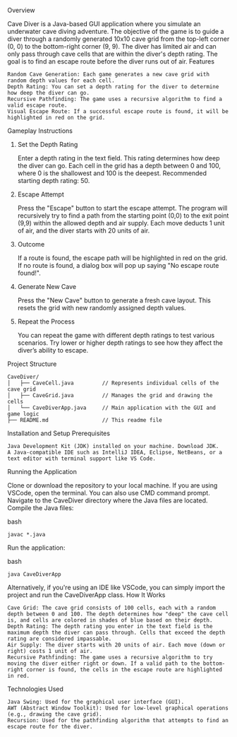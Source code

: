 Overview

Cave Diver is a Java-based GUI application where you simulate an underwater cave diving adventure. The objective of the game is to guide a diver through a randomly generated 10x10 cave grid from the top-left corner (0, 0) to the bottom-right corner (9, 9). The diver has limited air and can only pass through cave cells that are within the diver's depth rating. The goal is to find an escape route before the diver runs out of air.
Features

    Random Cave Generation: Each game generates a new cave grid with random depth values for each cell.
    Depth Rating: You can set a depth rating for the diver to determine how deep the diver can go.
    Recursive Pathfinding: The game uses a recursive algorithm to find a valid escape route.
    Visual Escape Route: If a successful escape route is found, it will be highlighted in red on the grid.

Gameplay Instructions
1. Set the Depth Rating

    Enter a depth rating in the text field. This rating determines how deep the diver can go. Each cell in the grid has a depth between 0 and 100, where 0 is the shallowest and 100 is the deepest.
    Recommended starting depth rating: 50.

2. Escape Attempt

    Press the "Escape" button to start the escape attempt.
    The program will recursively try to find a path from the starting point (0,0) to the exit point (9,9) within the allowed depth and air supply.
    Each move deducts 1 unit of air, and the diver starts with 20 units of air.

3. Outcome

    If a route is found, the escape path will be highlighted in red on the grid.
    If no route is found, a dialog box will pop up saying "No escape route found!".

4. Generate New Cave

    Press the "New Cave" button to generate a fresh cave layout. This resets the grid with new randomly assigned depth values.

5. Repeat the Process

    You can repeat the game with different depth ratings to test various scenarios. Try lower or higher depth ratings to see how they affect the diver’s ability to escape.

Project Structure

    CaveDiver/
    │   ├── CaveCell.java         // Represents individual cells of the cave grid
    │   ├── CaveGrid.java         // Manages the grid and drawing the cells
    │   └── CaveDiverApp.java     // Main application with the GUI and game logic
    ├── README.md                 // This readme file

Installation and Setup
Prerequisites

    Java Development Kit (JDK) installed on your machine. Download JDK.
    A Java-compatible IDE such as IntelliJ IDEA, Eclipse, NetBeans, or a text editor with terminal support like VS Code.

Running the Application

Clone or download the repository to your local machine.
If you are using VSCode, open the terminal.
You can also use CMD command prompt.
Navigate to the CaveDiver directory where the Java files are located.
Compile the Java files:

bash

    javac *.java

Run the application:

bash

    java CaveDiverApp

Alternatively, if you're using an IDE like VSCode, you can simply import the project and run the CaveDiverApp class.
How It Works

    Cave Grid: The cave grid consists of 100 cells, each with a random depth between 0 and 100. The depth determines how "deep" the cave cell is, and cells are colored in shades of blue based on their depth.
    Depth Rating: The depth rating you enter in the text field is the maximum depth the diver can pass through. Cells that exceed the depth rating are considered impassable.
    Air Supply: The diver starts with 20 units of air. Each move (down or right) costs 1 unit of air.
    Recursive Pathfinding: The game uses a recursive algorithm to try moving the diver either right or down. If a valid path to the bottom-right corner is found, the cells in the escape route are highlighted in red.

Technologies Used

    Java Swing: Used for the graphical user interface (GUI).
    AWT (Abstract Window Toolkit): Used for low-level graphical operations (e.g., drawing the cave grid).
    Recursion: Used for the pathfinding algorithm that attempts to find an escape route for the diver.